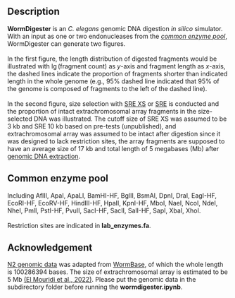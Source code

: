 ## Description
**WormDigester** is an *C. elegans* genomic DNA digestion *in silico* simulator. With an input as one or two endonucleases from the *[common enzyme pool](#Common-enzyme-pool)*, WormDigester can generate two figures.\
\
In the first figure, the length distribution of digested fragments would be illustrated with $\lg$(fragment count) as *y*-axis and fragment length as *x*-axis, the dashed lines indicate the proportion of fragments shorter than indicated length in the whole genome (e.g., 95% dashed line indicated that 95% of the genome is composed of fragments to the left of the dashed line).\
\
In the second figure, size selection with [SRE XS](https://www.circulomics.com/store/SRE-XS-kit-p480688541) or [SRE](https://www.circulomics.com/store/SRE-kit-p480686536) is conducted and the proportion of intact extrachromosomal array fragments in the size-selected DNA was illustrated. The cutoff size of SRE XS was assumed to be 3 kb and SRE 10 kb based on pre-tests (unpublished), and extrachromosomal array was assumed to be intact after digestion since it was designed to lack restriction sites, the array fragments are supposed to have an average size of 17 kb and total length of 5 megabases (Mb) after [genomic DNA extraction](https://international.neb.com/products/t3010-monarch-genomic-dna-purification-kit#Product%20Information_Product%20Notes).

## Common enzyme pool
Including AflII, ApaI, ApaLI, BamHI-HF, BglII, BsmAI, DpnI, DraI, EagI-HF, EcoRI-HF, EcoRV-HF, HindIII-HF, HpaII, KpnI-HF, MboI, NaeI, NcoI, NdeI, NheI, PmlI, PstI-HF, PvuII, SacI-HF, SacII, SalI-HF, SapI, XbaI, XhoI.\
\
Restriction sites are indicated in **lab_enzymes.fa**.

## Acknowledgement
[N2 genomic data](https://www.dropbox.com/scl/fi/tf16pu1pp9no8u83d6nsj/genome.fa?rlkey=mqsyk6w31gf6s85cd38g8x5rq&dl=0) was adapted from [WormBase](https://downloads.wormbase.org/species/c_elegans/PRJNA13758/sequence/genomic/), of which the whole length is 100286394 bases. The size of extrachromosomal array is estimated to be 5 Mb [(El Mouridi et al., 2022)](http://dx.doi.org/10.1093/g3journal/jkac184). Please put the genomic data in the subdirectory folder before running the **wormdigester.ipynb**.